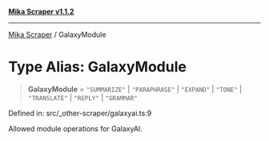 [**Mika Scraper v1.1.2**](../README.md)

***

[Mika Scraper](../README.md) / GalaxyModule

# Type Alias: GalaxyModule

> **GalaxyModule** = `"SUMMARIZE"` \| `"PARAPHRASE"` \| `"EXPAND"` \| `"TONE"` \| `"TRANSLATE"` \| `"REPLY"` \| `"GRAMMAR"`

Defined in: src/\_other-scraper/galaxyai.ts:9

Allowed module operations for GalaxyAI.
